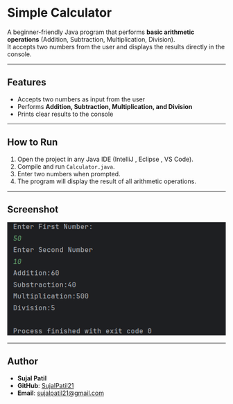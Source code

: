 # Simple Calculator

A beginner-friendly Java program that performs **basic arithmetic operations** (Addition, Subtraction, Multiplication, Division).  
It accepts two numbers from the user and displays the results directly in the console.

---

## Features
- Accepts two numbers as input from the user  
- Performs **Addition, Subtraction, Multiplication, and Division**  
- Prints clear results to the console  

---

## How to Run
1. Open the project in any Java IDE (IntelliJ , Eclipse , VS Code).  
2. Compile and run `Calculator.java`.  
3. Enter two numbers when prompted.  
4. The program will display the result of all arithmetic operations.  

---

## Screenshot
![Calculator Output](Output.png)

---

## Author
- **Sujal Patil**  
- **GitHub**: [SujalPatil21](https://github.com/SujalPatil21)  
- **Email**: sujalpatil21@gmail.com  
